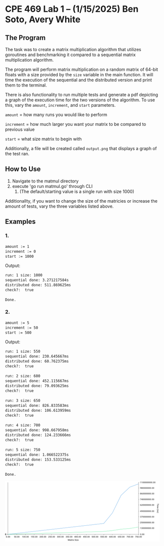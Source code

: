# CPE 469 Lab 1 – (1/15/2025) Ben Soto, Avery White

## The Program

The task was to create a matrix multiplication algorithm that utilizes goroutines and benchmarking it compared to a sequential matrix multiplication algorithm.

The program will perform matrix multiplication on a random matrix of 64-bit floats with a size provided by the `size` variable in the main function. It will time the execution of the sequential and the distributed version and print them to the terminal.

There is also functionality to run multiple tests and generate a pdf depicting a graph of the execution time for the two versions of the algorithm. To use this, vary the `amount`, `increment`, and `start` parameters.

`amount` = how many runs you would like to perform

`increment` = how much larger you want your matrix to be compared to previous value

`start` = what size matrix to begin with

Additionally, a file will be created called `output.png` that displays a graph of the test ran.

## How to Use

1) Navigate to the matmul directory
2) execute 'go run matmul.go' through CLI
    1) (The default/starting value is a single run with size 1000)

Additionallty, if you want to change the size of the matricies or increase the amount of tests, vary the three variables listed above.

## Examples

### 1.

    amount := 1
    increment := 0
    start := 1000

Output:

    run: 1 size: 1000
    sequential done: 3.271217584s
    distributed done: 511.869625ms
    check?:  true

    Done.

### 2.

    amount := 5
    increment := 50
    start := 500

Output:

    run: 1 size: 550
    sequential done: 230.645667ms
    distributed done: 60.762375ms
    check?:  true

    run: 2 size: 600
    sequential done: 452.115667ms
    distributed done: 79.093625ms
    check?:  true

    run: 3 size: 650
    sequential done: 826.833583ms
    distributed done: 106.613959ms
    check?:  true

    run: 4 size: 700
    sequential done: 998.667958ms
    distributed done: 124.233666ms
    check?:  true

    run: 5 size: 750
    sequential done: 1.066522375s
    distributed done: 153.533125ms
    check?:  true

    Done.

![ex2Output](ex2output.png)
